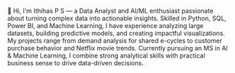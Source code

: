 👋 Hi, I'm Ithihas P S — a Data Analyst and AI/ML enthusiast passionate about turning complex data into actionable insights. Skilled in Python, SQL, Power BI, and Machine Learning, I have experience analyzing large datasets, building predictive models, and creating impactful visualizations. My projects range from demand analysis for shared e-cycles to customer purchase behavior and Netflix movie trends. Currently pursuing an MS in AI & Machine Learning, I combine strong analytical skills with practical business sense to drive data-driven decisions.
